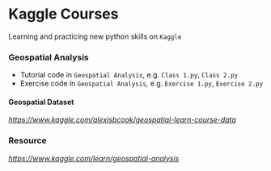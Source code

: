# Kaggle Courses
  Learning and practicing new python skills on `Kaggle`

### Geospatial Analysis
  
  - Tutorial code in `Geospatial Analysis`, e.g. `Class 1.py`, `Class 2.py`
  - Exercise code in `Geospatial Analysis`, e.g. `Exercise 1.py`, `Exercise 2.py`
  
#### Geospatial Dataset
  
  _https://www.kaggle.com/alexisbcook/geospatial-learn-course-data_

### Resource
_https://www.kaggle.com/learn/geospatial-analysis_
